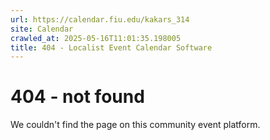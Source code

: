 ```yaml
---
url: https://calendar.fiu.edu/kakars_314
site: Calendar
crawled_at: 2025-05-16T11:01:35.198005
title: 404 - Localist Event Calendar Software
---
```


# 404 - not found
We couldn't find the page on this community event platform.
